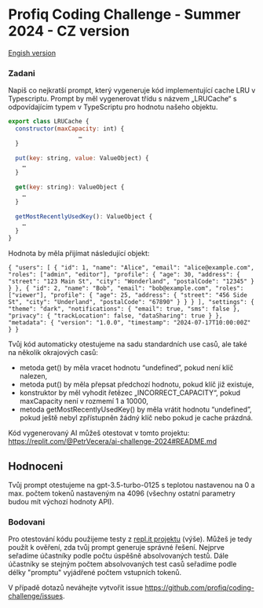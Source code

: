 # Profiq Coding Challenge - Summer 2024 - CZ version

[Engish version](README-EN.md)

### Zadani
Napiš co nejkratší prompt, který vygeneruje kód implementující cache LRU v Typescriptu.
Prompt by měl vygenerovat třídu s názvem „LRUCache“ s odpovídajícím typem v TypeScriptu pro hodnotu našeho objektu.


```javascript
export class LRUCache {
  constructor(maxCapacity: int) {
             		…
  }
  
  put(key: string, value: ValueObject) {
  	…
  }
  
  get(key: string): ValueObject {
  	…
  }
  
  getMostRecentlyUsedKey(): ValueObject {
  	…
  }
}
```

Hodnota by měla přijímat následující objekt:
```
{ "users": [ { "id": 1, "name": "Alice", "email": "alice@example.com", "roles": ["admin", "editor"], "profile": { "age": 30, "address": { "street": "123 Main St", "city": "Wonderland", "postalCode": "12345" } } }, { "id": 2, "name": "Bob", "email": "bob@example.com", "roles": ["viewer"], "profile": { "age": 25, "address": { "street": "456 Side St", "city": "Underland", "postalCode": "67890" } } } ], "settings": { "theme": "dark", "notifications": { "email": true, "sms": false }, "privacy": { "trackLocation": false, "dataSharing": true } }, "metadata": { "version": "1.0.0", "timestamp": "2024-07-17T10:00:00Z" } }
```

Tvůj kód automaticky otestujeme na sadu standardních use casů, ale také na několik okrajových casů:

- metoda get() by měla vracet hodnotu “undefined”, pokud není klíč nalezen,
- metoda put() by měla přepsat předchozí hodnotu, pokud klíč již existuje,
- konstruktor by měl vyhodit řetězec „INCORRECT_CAPACITY“, pokud maxCapacity není v rozmemí 1 a 10000,
- metoda getMostRecentlyUsedKey() by měla vrátit hodnotu “undefined”, pokud ještě nebyl zpřístupněn žádný klíč nebo pokud je cache prázdná.

Kód vygenerovaný AI můžeš otestovat v tomto projektu: https://replit.com/@PetrVecera/ai-challenge-2024#README.md

## Hodnoceni
Tvůj prompt otestujeme na gpt-3.5-turbo-0125 s teplotou nastavenou na 0 a max. počtem tokenů nastaveným na 4096 (všechny ostatní parametry budou mít výchozí hodnoty API).

### Bodovani
Pro otestování kódu použijeme testy z [repl.it projektu](https://replit.com/@PetrVecera/ai-challenge-2024#README.md) (výše). Můžeš je tedy použít k ověření, zda tvůj prompt generuje správné řešení. Nejprve seřadíme účastníky podle počtu úspěšně absolvovaných testů. Dále účastníky se stejným počtem absolvovaných test casů seřadíme podle délky "promptu" vyjádřené počtem vstupních tokenů.

V případě dotazů neváhejte vytvořit issue https://github.com/profiq/coding-challenge/issues.
